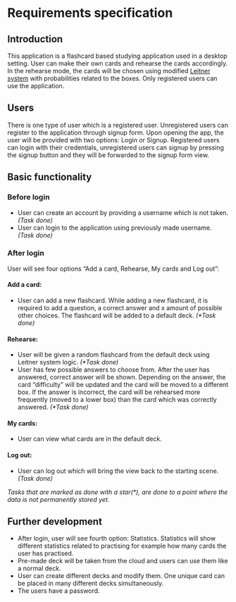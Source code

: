 # Requirements specification

## Introduction

This application is a flashcard based studying application used in a desktop setting. User can make their own cards and rehearse the cards accordingly. In the rehearse mode, the cards will be chosen using modified [Leitner system](https://en.wikipedia.org/wiki/Leitner_system) with probabilities related to the boxes. Only registered users can use the application.

## Users

There is one type of user which is a registered user. Unregistered users can register to the application through signup form. Upon opening the app, the user will be provided with two options: Login or Signup. Registered users can login with their credentials, unregistered users can signup by pressing the signup button and they will be forwarded to the signup form view.

## Basic functionality

### Before login

- User can create an account by providing a username which is not taken. _(Task done)_
- User can login to the application using previously made username. _(Task done)_

### After login

User will see four options “Add a card, Rehearse, My cards and Log out”:

#### Add a card:
- User can add a new flashcard. While adding a new flashcard, it is required to add a question, a correct answer and x amount of possible other choices. The flashcard will be added to a default deck. _(*Task done)_

#### Rehearse:

- User will be given a random flashcard from the default deck using Leitner system logic. _(*Task done)_
- User has few possible answers to choose from. After the user has answered, correct answer will be shown. Depending on the answer, the card “difficulty” will be updated and the card will be moved to a different box. If the answer is incorrect, the card will be rehearsed more frequently (moved to a lower box) than the card which was correctly answered. _(*Task done)_

#### My cards:

- User can view what cards are in the default deck.

#### Log out:

- User can log out which will bring the view back to the starting scene. _(Task done)_

_Tasks that are marked as done with a star(*), are done to a point where the data is not permanently stored yet._

## Further development

- After login, user will see fourth option: Statistics. Statistics will show different statistics related to practising for example how many cards the user has practised.
- Pre-made deck will be taken from the cloud and users can use them like a normal deck.
- User can create different decks and modify them. One unique card can be placed in many different decks simultaneously.
- The users have a password.
